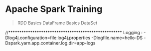 # Apache Spark Training

> RDD Basics
> DataFrame Basics
> DataSet 

//****************************************************
Logging :
-Dlog4j.configuration=file:log4j.properties 
-Dlogfile.name=hello-DS 
-Dspark.yarn.app.container.log.dir=app-logs
